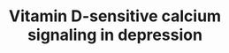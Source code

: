 ---
annotations:
- id: DOID:1596
  parent: disease of mental health
  type: Disease Ontology
  value: mental depression
- id: PW:0001169
  parent: regulatory pathway
  type: Pathway Ontology
  value: altered calcium/calcium-mediated signaling pathway
authors:
- Leonievdven
- Marvin M2
- MaintBot
- Egonw
- Fehrhart
- Finterly
description: Depression has been linked to (lack of) sunlight exposure and raised
  intracellular calcium levels. In this pathway, the role of the vitamin D pathway
  in calcium signaling in depression is shown. Active 1,25-dihydroxy-vitamin D3 is
  formed from 7-dehydrocholesterol by multiple conversion steps. It associates with
  RXR and VDR in the nucleus, which stimulates transcription of VDR target genes,
  resulting in lower intracellular calcium levels. Less sunlight exposure results
  in lower 1,25-dihydroxyvitamin D3 levels and therefore higher calcium levels.
last-edited: 2021-06-18
organisms:
- Homo sapiens
redirect_from:
- /index.php/Pathway:WP4698
- /instance/WP4698
- /instance/WP4698_rr123493
revision: r123493
schema-jsonld:
- '@context': https://schema.org/
  '@id': https://wikipathways.github.io/pathways/WP4698.html
  '@type': Dataset
  creator:
    '@type': Organization
    name: WikiPathways
  description: Depression has been linked to (lack of) sunlight exposure and raised
    intracellular calcium levels. In this pathway, the role of the vitamin D pathway
    in calcium signaling in depression is shown. Active 1,25-dihydroxy-vitamin D3
    is formed from 7-dehydrocholesterol by multiple conversion steps. It associates
    with RXR and VDR in the nucleus, which stimulates transcription of VDR target
    genes, resulting in lower intracellular calcium levels. Less sunlight exposure
    results in lower 1,25-dihydroxyvitamin D3 levels and therefore higher calcium
    levels.
  keywords:
  - 1,25-(OH)2D3
  - 25(OH)D3
  - 7-Dehydrocholesterol
  - ATP2B1
  - ATP2B2
  - ATP2B3
  - ATP2B4
  - Acetylcholine
  - BCL2
  - CACNA1C
  - CHRM1
  - CYP27A1
  - CYP27B1
  - Ca2+
  - Calbindin
  - Diacylglycerol
  - G6PD
  - GCLC
  - GGT1
  - GPX
  - GRIN1
  - GRIN2A
  - GRIN2B
  - GRIN2C
  - GRIN2D
  - GRM5
  - GSR
  - H2O2
  - ITPR1
  - ITPR2
  - ITPR3
  - Inositol 1,4,5-trisphosphate
  - K+
  - KCNQ2
  - KCNQ3
  - KDM1A
  - KDM1B
  - KDM3A
  - KDM6B
  - Ketamine
  - Li+
  - NFE2L2
  - Na+
  - PIP2
  - PVALB
  - RXRA
  - SLC8A1
  - TPH1
  - TPH2
  - VDR
  - Vitamin D3
  - glutamate
  - superoxide
  license: CC0
  name: Vitamin D-sensitive calcium signaling in depression
seo: CreativeWork
title: Vitamin D-sensitive calcium signaling in depression
wpid: WP4698
---
